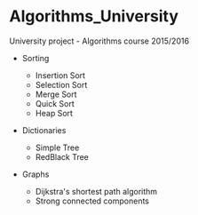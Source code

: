 # Algorithms_University

University project - Algorithms course 2015/2016

- Sorting
  - Insertion Sort
  - Selection Sort
  - Merge Sort
  - Quick Sort
  - Heap Sort
  
- Dictionaries
  - Simple Tree
  - RedBlack Tree
  
- Graphs
  - Dijkstra's shortest path algorithm
  - Strong connected components